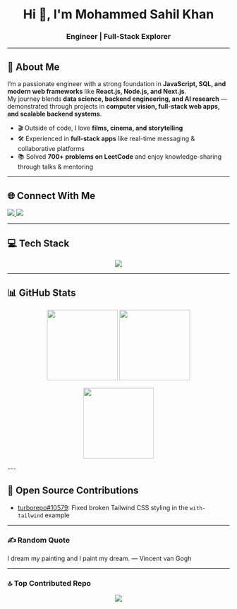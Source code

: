 <h1 align="center">Hi 👋, I'm Mohammed Sahil Khan</h1>
<h3 align="center">Engineer  | Full-Stack Explorer</h3>

---

## 💫 About Me
I’m a passionate engineer with a strong foundation in **JavaScript, SQL, and modern web frameworks** like **React.js, Node.js, and Next.js**.  
My journey blends **data science, backend engineering, and AI research** — demonstrated through projects in **computer vision, full-stack web apps, and scalable backend systems**.

- 🎬 Outside of code, I love **films, cinema, and storytelling**   
- 🛠️ Experienced in **full-stack apps** like real-time messaging & collaborative platforms  
- 📚 Solved **700+ problems on LeetCode** and enjoy knowledge-sharing through talks & mentoring  

---

## 🌐 Connect With Me
<p align="left">
  <a href="https://linkedin.com/in/saaahil" target="_blank">
<img src="https://img.shields.io/badge/LINkedin-%230077B5.svg?style=for-the-badge&logo=linkedin&logoColor=white" />
  </a>
 
  <a href="https://x.com/lihaskahn" target="_blank">
<img src="https://img.shields.io/badge/-%23000000.svg?style=for-the-badge&logo=X&logoColor=white" />
  </a>
</p>

---

## 💻 Tech Stack
<p align="center">
  <img src="https://skillicons.dev/icons?i=js,ts,react,next,nodejs,express,mongodb,mysql,postgres,git,github,vercel,figma,tailwind" />
</p>

---

## 📊 GitHub Stats
<p align="center">
  <img src="https://github-readme-stats.vercel.app/api?username=sahyl&theme=radical&hide_border=false&include_all_commits=true&count_private=true" height="160"/>
  <img src="https://github-readme-streak-stats.herokuapp.com/?user=sahyl&theme=radical&hide_border=false" height="160"/>
</p>
<p align="center">
  <img src="https://github-readme-stats.vercel.app/api/top-langs/?username=sahyl&theme=radical&hide_border=false&layout=compact&t=12345" height="160"/>
</p> 
---

## 🧩 Open Source Contributions
- [turborepo#10579](https://github.com/vercel/turborepo/pull/10579): Fixed broken Tailwind CSS styling in the `with-tailwind` example

---
### ✍️ Random  Quote
<!--START_QUOTE-->
I dream my painting and I paint my dream. — Vincent van Gogh
<!--END_QUOTE-->

---

### 🔝 Top Contributed Repo
<p align="center">
  <img src="https://github-contributor-stats.vercel.app/api?username=sahyl&limit=5&theme=radical&combine_all_yearly_contributions=true" />
</p>

